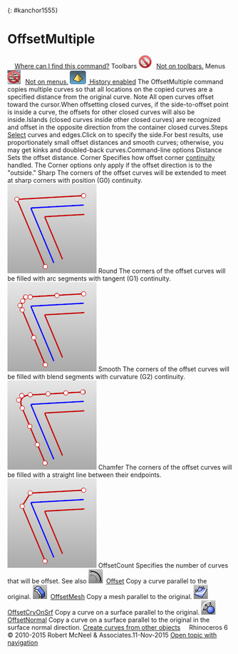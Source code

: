 ---
---

{: #kanchor1555}
# OffsetMultiple
 [![images/transparent.gif](images/transparent.gif)Where can I find this command?](javascript:void(0);) Toolbars
![images/-no-toolbar-button.png](images/-no-toolbar-button.png) [Not on toolbars.](toolbarwhattodo.html) 
Menus
![images/-no-menu-item.png](images/-no-menu-item.png) [Not on menus.](menuwhattodo.html) 
![images/history-tag.png](images/history-tag.png) [&#160;History enabled](historyenabled.html) 
The OffsetMultiple command copies multiple curves so that all locations on the copied curves are a specified distance from the original curve.
Note
All open curves offset toward the cursor.When offsetting closed curves, if the side-to-offset point is inside a curve, the offsets for other closed curves will also be inside.Islands (closed curves inside other closed curves) are recognized and offset in the opposite direction from the container closed curves.Steps
 [Select](select-objects.html) curves and edges.Click on to specify the side.For best results, use proportionately small offset distances and smooth curves; otherwise, you may get kinks and doubled-back curves.Command-line options
Distance
Sets the offset distance.
Corner
Specifies how offset corner [continuity](continuity-descriptions.html) handled.
The Corner options only apply if the offset direction is to the "outside."
Sharp
The corners of the offset curves will be extended to meet at sharp corners with position (G0) continuity.
![images/offsetcornersharp.png](images/offsetcornersharp.png)
Round
The corners of the offset curves will be filled with arc segments with tangent (G1) continuity.
![images/offsetcornerround.png](images/offsetcornerround.png)
Smooth
The corners of the offset curves will be filled with blend segments with curvature (G2) continuity.
![images/offsetcornersmooth.png](images/offsetcornersmooth.png)
Chamfer
The corners of the offset curves will be filled with a straight line between their endpoints.
![images/offsetcornerchamfer.png](images/offsetcornerchamfer.png)
OffsetCount
Specifies the number of curves that will be offset.
See also
![images/offset.png](images/offset.png) [Offset](offset.html) 
Copy a curve parallel to the original.
![images/offsetmesh.png](images/offsetmesh.png) [OffsetMesh](offsetmesh.html) 
Copy a mesh parallel to the original.
![images/offsetcrvonsrf.png](images/offsetcrvonsrf.png) [OffsetCrvOnSrf](offsetcrvonsrf.html) 
Copy a curve on a surface parallel to the original.
![images/offsetnormal.png](images/offsetnormal.png) [OffsetNormal](offsetnormal.html) 
Copy a curve on a surface parallel to the original in the surface normal direction.
 [Create curves from other objects](sak-curvefromobject.html) 
&#160;
&#160;
Rhinoceros 6 © 2010-2015 Robert McNeel &amp; Associates.11-Nov-2015
 [Open topic with navigation](offsetmultiple.html) 

